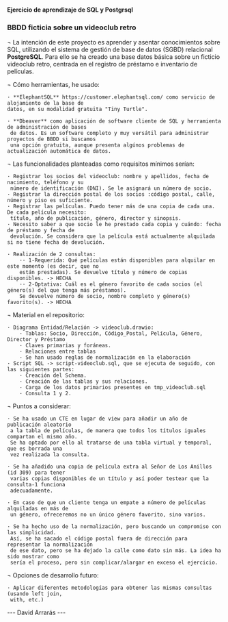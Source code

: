 
#### Ejercicio de aprendizaje de SQL y Postgrsql  ####
### BBDD ficticia sobre un videoclub retro ###


¬ La intención de este proyecto es aprender y asentar conocimientos sobre SQL, utilizando el sistema de gestión de base de datos (SGBD) relacional **PostgreSQL**. Para ello se ha creado una base datos básica sobre un ficticio videoclub retro, centrada en el registro de préstamo e inventario de películas.

¬ Cómo herramientas, he usado:
    
    · **ElephantSQL** https://customer.elephantsql.com/ como servicio de alojamiento de la base de 
    datos, en su modalidad gratuita "Tiny Turtle".

    · **Dbeaver** como aplicación de software cliente de SQL y herramienta de administración de bases
     de datos. Es un software completo y muy versátil para administrar proyectos de BBDD si buscamos 
     una opción gratuita, aunque presenta algúnos problemas de actualización automática de datos.

¬ Las funcionalidades planteadas como requisitos mínimos serían:

    · Registrar los socios del videoclub: nombre y apellidos, fecha de nacimiento, teléfono y su 
     número de identificación (DNI). Se le asignará un número de socio.
    · Registrar la dirección postal de los socios :código postal, calle, número y piso es suficiente. 
    · Registrar las películas. Puedo tener más de una copia de cada una. De cada película necesito: 
     título, año de publicación, género, director y sinopsis.
    · Necesito saber a que socio le he prestado cada copia y cuándo: fecha de préstamo y fecha de 
     devolución. Se considera que la película está actualmente alquilada si no tiene fecha de devolución.

    · Realización de 2 consultas:
        ·· 1-Requerida: Qué películas están disponibles para alquilar en este momento (es decir, que no 
        están prestadas). Se devuelve título y número de copias disponibles. -> HECHA
        ·· 2-Optativa: Cuál es el género favorito de cada socios (el género(s) del que tenga más préstamos). 
        Se devuelve número de socio, nombre completo y género(s) favorito(s). -> HECHA

¬ Material en el repositorio:

    · Diagrama Entidad/Relación -> videoclub.drawio:
        · Tablas: Socio, Dirección, Código_Postal, Película, Género, Director y Préstamo
        · Claves primarias y foráneas.
        · Relaciones entre tablas
        · Se han usado reglas de normalización en la elaboración
    · Script SQL -> script-videoclub.sql, que se ejecuta de seguido, con las siguientes partes:
        · Creación del Schema.
        · Creación de las tablas y sus relaciones.
        · Carga de los datos primarios presentes en tmp_videoclub.sql
        · Consulta 1 y 2.
    

¬ Puntos a considerar:

    · Se ha usado un CTE en lugar de view para añadir un año de publicación aleatorio
     a la tabla de películas, de manera que todos los títulos iguales compartan el mismo año.
     Se ha optado por ello al tratarse de una tabla virtual y temporal, que es borrada una 
     vez realizada la consulta.

    · Se ha añadido una copia de película extra al Señor de Los Anillos (id 309) para tener
     varias copias disponibles de un título y así poder testear que la consulta-1 funciona 
     adecuadamente.

    · En caso de que un cliente tenga un empate a número de películas alquiladas en más de
     un género, ofreceremos no un único género favorito, sino varios. 

    · Se ha hecho uso de la normalización, pero buscando un compromiso con las simplicidad. 
     Así, se ha sacado el código postal fuera de dirección para representar la normalización 
     de ese dato, pero se ha dejado la calle como dato sin más. La idea ha sido mostrar como 
     sería el proceso, pero sin complicar/alargar en exceso el ejercicio.


¬ Opciones de desarrollo futuro:

    · Aplicar diferentes metodologías para obtener las mismas consultas (usando left join, 
     with, etc.)



--- David Arrarás ---




